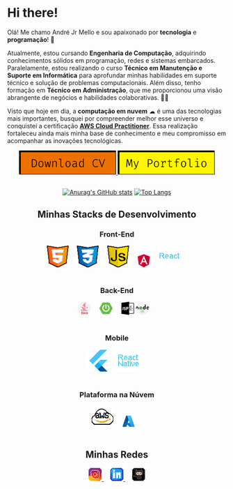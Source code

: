# Hi there!
<!-- Me chamo André, sou um **Engenheiro de Computação** em formação, sou apaixonado por tecnologia e sempre busco me inteirar e aprender sobre esse universo **fascinante!**

Logo após terminar o **Ensino Médio** entrei em um curso **Técnico em Adm**, logo após concluir, iniciei a graduação em **Eng. de Computação** com uma bolsa 100% que consegui, na qual sigo cursando atualmente. Não pretendo parar tão cedo nos estudos, já tenho planos para pós-graduação a até intercâmbio futuramente!🌎

Optei por sair do meu último emprego (área de **Customer Success**) para poder me dedicar mais na faculdade e nos meus estudos próprios, a fim de finalmente conseguir minha primeira oportunidade como **Dev. Front-End**!👨‍💻 -->


Olá! Me chamo André Jr Mello e sou apaixonado por <strong>tecnologia</strong> e <strong>programação</strong>! 🚀

Atualmente, estou cursando <strong>Engenharia de Computação</strong>, adquirindo conhecimentos sólidos em programação, redes e sistemas embarcados. Paralelamente, estou realizando o curso <strong>Técnico em Manutenção e Suporte em Informática</strong> para aprofundar minhas habilidades em suporte técnico e solução de problemas computacionais. Além disso, tenho formação em <strong>Técnico em Administração</strong>, que me proporcionou uma visão abrangente de negócios e habilidades colaborativas. 👨‍💻

Visto que hoje em dia, a <strong>computação em nuvem</strong> ☁ é uma das tecnologias mais importantes, busquei por compreender melhor esse universo e conquistei a certificação <strong><a href="https://www.credly.com/badges/ab479f03-26c4-4ce1-b87a-b97815039d5e/public_url" target="_blank">AWS Cloud Practitioner</a></strong>. Essa realização fortaleceu ainda mais minha base de conhecimento e meu compromisso em acompanhar as inovações tecnológicas. 


<div align="center">
  <a href="assets/docs/andre-jr-mello_curriculo.pdf" target="_blank">
    <img src="assets/images/cv-button.png" alt="Download Curricullum" title="Baixe meu currículo">
  </a>
  <a href="https://amdrejr.github.io/" target="_blank">
    <img src="assets/images/my-portfolio.png" alt="My Portfolio" title="Visite My Portfolio">
  </a>
</div>

##

<div align="center">

  [![Anurag's GitHub stats](https://github-readme-stats.vercel.app/api?username=amdrejr&hide=stars&count_private=true&show_icons=true&theme=radical)](https://github.com/anuraghazra/github-readme-stats)
  [![Top Langs](https://github-readme-stats.vercel.app/api/top-langs/?username=amdrejr&layout=compact&show_icons=true&theme=radical)](https://github.com/amdrejr/github-readme-stats)
</div>



<div class="languages" align="center">
  <h2>Minhas Stacks de Desenvolvimento</h2>
  <h3>Front-End</h3>
  <img src="assets/images/icos/ico-html.png" alt="HTML Ícone"> &nbsp &nbsp
  <img src="assets/images/icos/ico-css.png" alt="CSS Ícone"> &nbsp &nbsp
  <img src="assets/images/icos/ico-javascript.png" alt="JavaScript Ícone"> &nbsp &nbsp
  <img src="assets/images/icos/angular.png" alt="Angular Ícone"> &nbsp &nbsp
  <img src="assets/images/icos/ico-react.png" alt="React Ícone"> &nbsp &nbsp
  <br>
  <br>
  <h3>Back-End</h3>
  <img src="assets/images/icos/ico-java.png" alt="Java Ícone"> &nbsp &nbsp
  <img src="assets/images/icos/ico-spring.png" alt="Spring Ícone"> &nbsp &nbsp
  <img src="assets/images/icos/ico-jsp.png" alt="Servlet/JSP Ícone">
  <img src="assets/images/icos/ico-node.png" alt="Node.js Ícone"> &nbsp &nbsp
  <br>
  <br>
  <h3>Mobile</h3>
  <img src="assets/images/icos/ico-flutter.png" alt="Flutter Ícone"> &nbsp &nbsp
  <img src="assets/images/icos/ico-react-native.png" alt="React Native Ícone"> &nbsp &nbsp
  <br>
  <br>
  <h3>Plataforma na Núvem</h3>
  <img src="assets/images/icos/ico-aws.png" alt="AWS Ícone"> &nbsp &nbsp
  <img src="assets/images/icos/ico-azure.png" alt="Azure Ícone"> &nbsp &nbsp
</div>

<br>

<div class="social-medias" align="center">
  <h2>Minhas Redes</h2> 
  <a href="https://www.instagram.com/amdrejr/" target="_blank" title="Meu Instagram">
    <img src="assets/images/icos/instagram-ico.png" alt="Instagram Ícone">
  </a>&nbsp &nbsp
  <a href="https://www.linkedin.com/in/andre-junior/" target="_blank" title="Meu LinkedIn">
    <img src="assets/images/icos/linkedin-ico.png" alt="Linkedin Ícone">
  </a>&nbsp &nbsp
  <a href="https://github.com/amdrejr" target="_blank" title="Meu GitHub">
    <img src="assets/images/icos/github-ico.png" alt="Github Ícone">
  </a>
</div>
